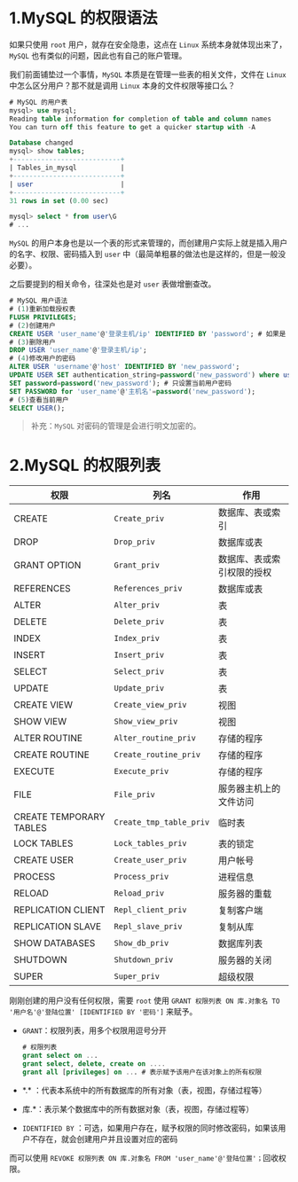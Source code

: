 # 1.MySQL 的权限语法

如果只使用 `root` 用户，就存在安全隐患，这点在 `Linux` 系统本身就体现出来了，`MySQL` 也有类似的问题，因此也有自己的账户管理。

我们前面铺垫过一个事情，`MySQL` 本质是在管理一些表的相关文件，文件在 `Linux` 中怎么区分用户？那不就是调用 `Linux` 本身的文件权限等接口么？

```sql
# MySQL 的用户表
mysql> use mysql;
Reading table information for completion of table and column names
You can turn off this feature to get a quicker startup with -A

Database changed
mysql> show tables;
+---------------------------+
| Tables_in_mysql           |
+---------------------------+
| user                      |
+---------------------------+
31 rows in set (0.00 sec)

mysql> select * from user\G
# ...
```

`MySQL` 的用户本身也是以一个表的形式来管理的，而创建用户实际上就是插入用户的名字、权限、密码插入到 `user` 中（最简单粗暴的做法也是这样的，但是一般没必要）。

之后要提到的相关命令，往深处也是对 `user` 表做增删查改。

```sql
# MySQL 用户语法
# (1)重新加载授权表
FLUSH PRIVILEGES;
# (2)创建用户
CREATE USER 'user_name'@'登录主机/ip' IDENTIFIED BY 'password'; # 如果是 Windows 是不行的，Windows 的是私有 IP，设置为具体 IP 是没有意义的，因此有些时候会使用 %，但是一般也不使用 %
# (3)删除用户
DROP USER 'user_name'@'登录主机/ip';
# (4)修改用户的密码
ALTER USER 'username'@'host' IDENTIFIED BY 'new_password';
UPDATE USER SET authentication_string=password('new_password') where user='user_name'; 
SET password=password('new_password'); # 只设置当前用户密码
SET PASSWORD for 'user_name'@'主机名'=password('new_password');
# (5)查看当前用户
SELECT USER();
```

>   补充：`MySQL` 对密码的管理是会进行明文加密的。

# 2.MySQL 的权限列表

| 权限                    | 列名                    | 作用                       |
| ----------------------- | ----------------------- | -------------------------- |
| CREATE                  | `Create_priv`           | 数据库、表或索引           |
| DROP                    | `Drop_priv`             | 数据库或表                 |
| GRANT OPTION            | `Grant_priv`            | 数据库、表或索引权限的授权 |
| REFERENCES              | `References_priv`       | 数据库或表                 |
| ALTER                   | `Alter_priv`            | 表                         |
| DELETE                  | `Delete_priv`           | 表                         |
| INDEX                   | `Index_priv`            | 表                         |
| INSERT                  | `Insert_priv`           | 表                         |
| SELECT                  | `Select_priv`           | 表                         |
| UPDATE                  | `Update_priv`           | 表                         |
| CREATE VIEW             | `Create_view_priv`      | 视图                       |
| SHOW VIEW               | `Show_view_priv`        | 视图                       |
| ALTER ROUTINE           | `Alter_routine_priv`    | 存储的程序                 |
| CREATE ROUTINE          | `Create_routine_priv`   | 存储的程序                 |
| EXECUTE                 | `Execute_priv`          | 存储的程序                 |
| FILE                    | `File_priv`             | 服务器主机上的文件访问     |
| CREATE TEMPORARY TABLES | `Create_tmp_table_priv` | 临时表                     |
| LOCK TABLES             | `Lock_tables_priv`      | 表的锁定                   |
| CREATE USER             | `Create_user_priv`      | 用户帐号                   |
| PROCESS                 | `Process_priv`          | 进程信息                   |
| RELOAD                  | `Reload_priv`           | 服务器的重载               |
| REPLICATION CLIENT      | `Repl_client_priv`      | 复制客户端                 |
| REPLICATION SLAVE       | `Repl_slave_priv`       | 复制从库                   |
| SHOW DATABASES          | `Show_db_priv`          | 数据库列表                 |
| SHUTDOWN                | `Shutdown_priv`         | 服务器的关闭               |
| SUPER                   | `Super_priv`            | 超级权限                   |

刚刚创建的用户没有任何权限，需要 `root` 使用 `GRANT 权限列表 ON 库.对象名 TO '用户名'@'登陆位置' [IDENTIFIED BY '密码']` 来赋予。

-   `GRANT`：权限列表，用多个权限用逗号分开

    ```sql
    # 权限列表
    grant select on ...
    grant select, delete, create on ....
    grant all [privileges] on ... # 表示赋予该用户在该对象上的所有权限
    ```

-   \*.\* ：代表本系统中的所有数据库的所有对象（表，视图，存储过程等）

-   库.*：表示某个数据库中的所有数据对象（表，视图，存储过程等）

-   `IDENTIFIED BY` ：可选，如果用户存在，赋予权限的同时修改密码，如果该用户不存在，就会创建用户并且设置对应的密码

而可以使用 `REVOKE 权限列表 ON 库.对象名 FROM 'user_name'@'登陆位置'；`回收权限。